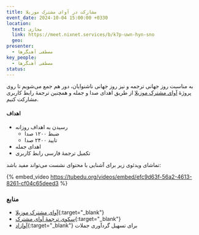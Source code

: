 ```yaml
---
title: مشارکت در آوای مشترک موزیلا
event_date: 2024-10-04 15:00:00 +0330
location:
  text: مجازی
  link: https://meet.nixnet.services/b/k7p-uwn-hyn-sno
  geo:
presenter:
  - مصطفی آهنگرها
key_people:
  - مصطفی آهنگرها
status:
---
```


به مناسبت روز جهانی ترجمه و نیز روز جهانی ناشنوایان،
دور هم جمع می‌شویم تا روی پروژهٔ
[آوای مشترک موزیلا](https://commonvoice.mozilla.org/fa)
از طریق اهدای صدا و جمله و همچنین ترجمهٔ رابط کاربری مشارکت کنیم.

#### اهداف
- رسیدن به اهداف روزانه
  - ضبط ۱۲۰۰ صدا
  - تایید ۲۴۰۰ صدا
- اهدای جمله
- تکمیل ترجمهٔ فارسی رابط کاربری

تماشای ویدئوی زیر برای آشنایی با محتوای نشست می‌تواند مفید باشد:

{% embed_video https://tubedu.org/videos/embed/efc9d63f-56a2-4613-8261-cf04c65deed3 %}

### منابع
- [آوای مشترک موزیلا](https://commonvoice.mozilla.org/fa){:target="_blank"}
- [سکوی ترجمهٔ آوای مشترک](https://pontoon.mozilla.org/projects/common-voice/){:target="_blank"}
- [آوازاد](http://ahangarha.frama.io/avazad){:target="_blank"} برای تسهیل گردآوری جملات

